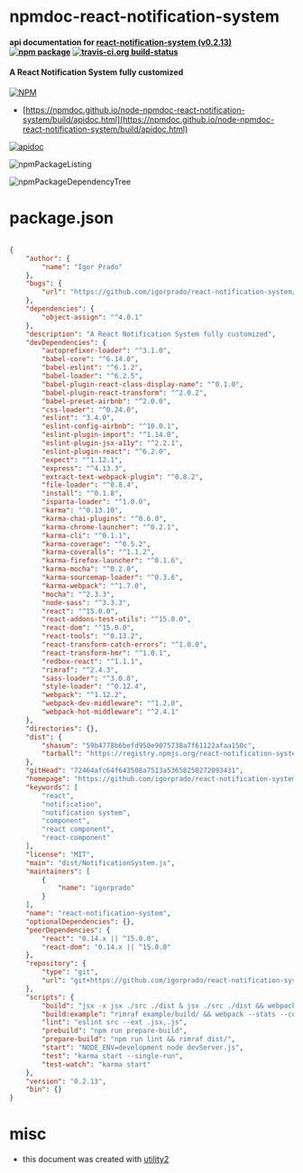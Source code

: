 # npmdoc-react-notification-system

#### api documentation for  [react-notification-system (v0.2.13)](https://github.com/igorprado/react-notification-system)  [![npm package](https://img.shields.io/npm/v/npmdoc-react-notification-system.svg?style=flat-square)](https://www.npmjs.org/package/npmdoc-react-notification-system) [![travis-ci.org build-status](https://api.travis-ci.org/npmdoc/node-npmdoc-react-notification-system.svg)](https://travis-ci.org/npmdoc/node-npmdoc-react-notification-system)

#### A React Notification System fully customized

[![NPM](https://nodei.co/npm/react-notification-system.png?downloads=true&downloadRank=true&stars=true)](https://www.npmjs.com/package/react-notification-system)

- [https://npmdoc.github.io/node-npmdoc-react-notification-system/build/apidoc.html](https://npmdoc.github.io/node-npmdoc-react-notification-system/build/apidoc.html)

[![apidoc](https://npmdoc.github.io/node-npmdoc-react-notification-system/build/screenCapture.buildCi.browser.%252Ftmp%252Fbuild%252Fapidoc.html.png)](https://npmdoc.github.io/node-npmdoc-react-notification-system/build/apidoc.html)

![npmPackageListing](https://npmdoc.github.io/node-npmdoc-react-notification-system/build/screenCapture.npmPackageListing.svg)

![npmPackageDependencyTree](https://npmdoc.github.io/node-npmdoc-react-notification-system/build/screenCapture.npmPackageDependencyTree.svg)



# package.json

```json

{
    "author": {
        "name": "Igor Prado"
    },
    "bugs": {
        "url": "https://github.com/igorprado/react-notification-system/issues"
    },
    "dependencies": {
        "object-assign": "^4.0.1"
    },
    "description": "A React Notification System fully customized",
    "devDependencies": {
        "autoprefixer-loader": "^3.1.0",
        "babel-core": "^6.14.0",
        "babel-eslint": "^6.1.2",
        "babel-loader": "^6.2.5",
        "babel-plugin-react-class-display-name": "^0.1.0",
        "babel-plugin-react-transform": "^2.0.2",
        "babel-preset-airbnb": "^2.0.0",
        "css-loader": "^0.24.0",
        "eslint": "3.4.0",
        "eslint-config-airbnb": "^10.0.1",
        "eslint-plugin-import": "^1.14.0",
        "eslint-plugin-jsx-a11y": "^2.2.1",
        "eslint-plugin-react": "^6.2.0",
        "expect": "^1.12.1",
        "express": "^4.13.3",
        "extract-text-webpack-plugin": "^0.8.2",
        "file-loader": "^0.8.4",
        "install": "^0.1.8",
        "isparta-loader": "^1.0.0",
        "karma": "^0.13.10",
        "karma-chai-plugins": "^0.6.0",
        "karma-chrome-launcher": "^0.2.1",
        "karma-cli": "^0.1.1",
        "karma-coverage": "^0.5.2",
        "karma-coveralls": "^1.1.2",
        "karma-firefox-launcher": "^0.1.6",
        "karma-mocha": "^0.2.0",
        "karma-sourcemap-loader": "^0.3.6",
        "karma-webpack": "^1.7.0",
        "mocha": "^2.3.3",
        "node-sass": "^3.3.3",
        "react": "^15.0.0",
        "react-addons-test-utils": "^15.0.0",
        "react-dom": "^15.0.0",
        "react-tools": "^0.13.2",
        "react-transform-catch-errors": "^1.0.0",
        "react-transform-hmr": "^1.0.1",
        "redbox-react": "^1.1.1",
        "rimraf": "^2.4.3",
        "sass-loader": "^3.0.0",
        "style-loader": "^0.12.4",
        "webpack": "^1.12.2",
        "webpack-dev-middleware": "^1.2.0",
        "webpack-hot-middleware": "^2.4.1"
    },
    "directories": {},
    "dist": {
        "shasum": "59b4778b6befd950e9075738a7f61122afaa150c",
        "tarball": "https://registry.npmjs.org/react-notification-system/-/react-notification-system-0.2.13.tgz"
    },
    "gitHead": "72464afc64f643508a7513a53658250272093431",
    "homepage": "https://github.com/igorprado/react-notification-system",
    "keywords": [
        "react",
        "notification",
        "notification system",
        "component",
        "react component",
        "react-component"
    ],
    "license": "MIT",
    "main": "dist/NotificationSystem.js",
    "maintainers": [
        {
            "name": "igorprado"
        }
    ],
    "name": "react-notification-system",
    "optionalDependencies": {},
    "peerDependencies": {
        "react": "0.14.x || ^15.0.0",
        "react-dom": "0.14.x || ^15.0.0"
    },
    "repository": {
        "type": "git",
        "url": "git+https://github.com/igorprado/react-notification-system.git"
    },
    "scripts": {
        "build": "jsx -x jsx ./src ./dist & jsx ./src ./dist && webpack --stats --config webpack.config.umd.prod.js && webpack --stats --config webpack.config.umd.dev.js",
        "build:example": "rimraf example/build/ && webpack --stats --config webpack.config.prod.js",
        "lint": "eslint src --ext .jsx,.js",
        "prebuild": "npm run prepare-build",
        "prepare-build": "npm run lint && rimraf dist/",
        "start": "NODE_ENV=development node devServer.js",
        "test": "karma start --single-run",
        "test-watch": "karma start"
    },
    "version": "0.2.13",
    "bin": {}
}
```



# misc
- this document was created with [utility2](https://github.com/kaizhu256/node-utility2)
